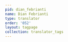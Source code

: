 ```yaml
---
pid: dian_febrianti
name: Dian Febrianti
type: translator
order: '052'
layout: tagpage
collection: translator_tags
---
```


